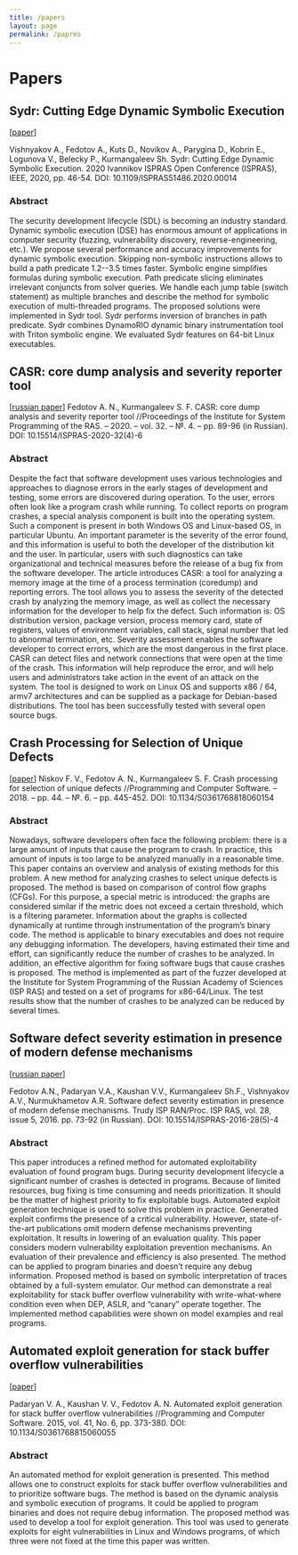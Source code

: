 ```yaml
---
title: /papers
layout: page
permalink: /papres
---
```


# Papers

## Sydr: Cutting Edge Dynamic Symbolic Execution
\[[paper](https://arxiv.org/abs/2011.09269)\]

Vishnyakov A., Fedotov A., Kuts D., Novikov A., Parygina D., Kobrin E.,
Logunova V., Belecky P., Kurmangaleev Sh. Sydr: Cutting Edge Dynamic Symbolic
Execution. 2020 Ivannikov ISPRAS Open Conference (ISPRAS), IEEE, 2020, pp.
46-54. DOI: 10.1109/ISPRAS51486.2020.00014

### Abstract

The security development lifecycle (SDL) is becoming an industry standard.
Dynamic symbolic execution (DSE) has enormous amount of applications in computer
security (fuzzing, vulnerability discovery, reverse-engineering, etc.). We
propose several performance and accuracy improvements for dynamic symbolic
execution. Skipping non-symbolic instructions allows to build a path predicate
1.2--3.5 times faster. Symbolic engine simplifies formulas during symbolic
execution. Path predicate slicing eliminates irrelevant conjuncts from solver
queries. We handle each jump table (switch statement) as multiple branches and
describe the method for symbolic execution of multi-threaded programs. The
proposed solutions were implemented in Sydr tool. Sydr performs inversion of
branches in path predicate. Sydr combines DynamoRIO dynamic binary
instrumentation tool with Triton symbolic engine. We evaluated Sydr features on
64-bit Linux executables.

## CASR: core dump analysis and severity reporter tool
\[[russian&nbsp;paper](https://ispranproceedings.elpub.ru/jour/article/download/1317/1106)\]
Fedotov A. N., Kurmangaleev S. F. CASR: core dump analysis and severity reporter
tool //Proceedings of the Institute for System Programming of the RAS. – 2020. –
vol. 32. – №. 4. – pp. 89-96 (in Russian). DOI: 10.15514/ISPRAS-2020-32(4)-6

### Abstract

Despite the fact that software development uses various technologies and
approaches to diagnose errors in the early stages of development and testing,
some errors are discovered during operation. To the user, errors often look like
a program crash while running. To collect reports on program crashes, a special
analysis component is built into the operating system. Such a component is
present in both Windows OS and Linux-based OS, in particular Ubuntu. An
important parameter is the severity of the error found, and this information is
useful to both the developer of the distribution kit and the user. In
particular, users with such diagnostics can take organizational and technical
measures before the release of a bug fix from the software developer. The
article introduces CASR: a tool for analyzing a memory image at the time of a
process termination (coredump) and reporting errors. The tool allows you to
assess the severity of the detected crash by analyzing the memory image, as well
as collect the necessary information for the developer to help fix the defect.
Such information is: OS distribution version, package version, process memory
card, state of registers, values of environment variables, call stack, signal
number that led to abnormal termination, etc. Severity assessment enables the
software developer to correct errors, which are the most dangerous in the first
place. CASR can detect files and network connections that were open at the time
of the crash. This information will help reproduce the error, and will help
users and administrators take action in the event of an attack on the system.
The tool is designed to work on Linux OS and supports x86 / 64, armv7
architectures and can be supplied as a package for Debian-based distributions.
The tool has been successfully tested with several open source bugs.

## Crash Processing for Selection of Unique Defects
\[[paper](https://link.springer.com/content/pdf/10.1134/S0361768818060154.pdf)\]
Niskov F. V., Fedotov A. N., Kurmangaleev S. F. Crash processing for selection
of unique defects //Programming and Computer Software. – 2018. – pp. 44. – №. 6.
– pp. 445-452. DOI: 10.1134/S0361768818060154

### Abstract

Nowadays, software developers often face the following problem: there is a large
amount of inputs that cause the program to crash. In practice, this amount of
inputs is too large to be analyzed manually in a reasonable time. This paper
contains an overview and analysis of existing methods for this problem. A new
method for analyzing crashes to select unique defects is proposed. The method is
based on comparison of control flow graphs (CFGs). For this purpose, a special
metric is introduced: the graphs are considered similar if the metric does not
exceed a certain threshold, which is a filtering parameter. Information about
the graphs is collected dynamically at runtime through instrumentation of the
program’s binary code. The method is applicable to binary executables and does
not require any debugging information. The developers, having estimated their
time and effort, can significantly reduce the number of crashes to be analyzed.
In addition, an effective algorithm for fixing software bugs that cause crashes
is proposed. The method is implemented as part of the fuzzer developed at the
Institute for System Programming of the Russian Academy of Sciences (ISP RAS)
and tested on a set of programs for x86-64/Linux. The test results show that the
number of crashes to be analyzed can be reduced by several times.

## Software defect severity estimation in presence of modern defense mechanisms
\[[russian&nbsp;paper](http://www.ispras.ru/proceedings/docs/2016/28/5/isp_28_2016_5_73.pdf)\]

Fedotov A.N., Padaryan V.A., Kaushan V.V., Kurmangaleev Sh.F., Vishnyakov
A.V., Nurmukhametov A.R. Software defect severity estimation in presence of
modern defense mechanisms. Trudy ISP RAN/Proc. ISP RAS, vol. 28, issue 5, 2016.
pp. 73-92 (in Russian). DOI: 10.15514/ISPRAS-2016-28(5)-4

### Abstract

This paper introduces a refined method for automated exploitability evaluation
of found program bugs. During security development lifecycle a significant
number of crashes is detected in programs. Because of limited resources, bug
fixing is time consuming and needs prioritization. It should be the matter of
highest priority to fix exploitable bugs. Automated exploit generation technique
is used to solve this problem in practice. Generated exploit confirms the
presence of a critical vulnerability. However, state-of-the-art publications
omit modern defense mechanisms preventing exploitation. It results in lowering
of an evaluation quality. This paper considers modern vulnerability exploitation
prevention mechanisms. An evaluation of their prevalence and efficiency is also
presented. The method can be applied to program binaries and doesn’t require any
debug information. Proposed method is based on symbolic interpretation of traces
obtained by a full-system emulator. Our method can demonstrate a real
exploitability for stack buffer overflow vulnerability with write-what-where
condition even when DEP, ASLR, and “canary” operate together. The implemented
method capabilities were shown on model examples and real programs.

## Automated exploit generation for stack buffer overflow vulnerabilities
\[[paper](https://link.springer.com/content/pdf/10.1134/S0361768815060055.pdf)\]

Padaryan V. A., Kaushan V. V., Fedotov A. N. Automated exploit generation for
stack buffer overflow vulnerabilities //Programming and Computer Software.
2015, vol. 41, No. 6, pp. 373-380. DOI: 10.1134/S0361768815060055

### Abstract

An automated method for exploit generation is presented. This method allows one
to construct exploits for stack buffer overflow vulnerabilities and to
prioritize software bugs. The method is based on the dynamic analysis and
symbolic execution of programs. It could be applied to program binaries and does
not require debug information. The proposed method was used to develop a tool
for exploit generation. This tool was used to generate exploits for eight
vulnerabilities in Linux and Windows programs, of which three were not fixed at
the time this paper was written.
